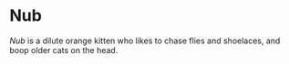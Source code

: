# Nub

*Nub* is a dilute orange kitten who likes to chase flies and shoelaces, and boop older cats on the head.